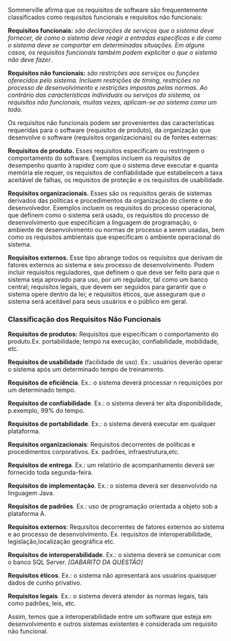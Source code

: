 Sommerville afirma que os requisitos de software são frequentemente classificados como requisitos funcionais e requisitos não funcionais:

**Requisitos funcionais:** _são declarações de serviços que o sistema deve fornecer, de como o sistema deve reagir a entradas específicas e de como o sistema deve se comportar em determinadas situações. Em alguns casos, os requisitos funcionais também podem explicitar o que o sistema não deve fazer_.

**Requisitos não funcionais:** _são restrições aos serviços ou funções oferecidos pelo sistema. Incluem restrições de timing, restrições no processo de desenvolvimento e restrições impostas pelas normas. Ao contrário das características individuais ou serviços do sistema, os requisitos não funcionais, muitas vezes, aplicam-se ao sistema como um todo._

Os requisitos não funcionais podem ser provenientes das características requeridas para o software (requisitos de produto), da organização que desenvolve o software (requisitos organizacionais) ou de fontes externas:

**Requisitos de produto.** Esses requisitos especificam ou restringem o comportamento do software. Exemplos incluem os requisitos de desempenho quanto à rapidez com que o sistema deve executar e quanta memória ele requer, os requisitos de confiabilidade que estabelecem a taxa aceitável de falhas, os requisitos de proteção e os requisitos de usabilidade.

**Requisitos organizacionais.** Esses são os requisitos gerais de sistemas derivados das políticas e procedimentos da organização do cliente e do desenvolvedor. Exemplos incluem os requisitos do processo operacional, que definem como o sistema será usado, os requisitos do processo de desenvolvimento que especificam a linguagem de programação, o ambiente de desenvolvimento ou normas de processo a serem usadas, bem como os requisitos ambientais que especificam o ambiente operacional do sistema.

**Requisitos externos.** Esse tipo abrange todos os requisitos que derivam de fatores externos ao sistema e seu processo de desenvolvimento. Podem incluir requisitos reguladores, que definem o que deve ser feito para que o sistema seja aprovado para uso, por um regulador, tal como um banco central; requisitos legais, que devem ser seguidos para garantir que o sistema opere dentro da lei; e requisitos éticos, que asseguram que o sistema será aceitável para seus usuários e o público em geral.  
 
### Classificação dos Requisitos Não Funcionais

**Requisitos de produtos:** Requisitos que especificam o comportamento do produto.Ex. portabilidade; tempo na execução; confiabilidade, mobilidade, etc.

**Requisitos de usabilidade** (facilidade de uso). Ex.: usuários deverão operar o sistema após um determinado tempo de treinamento.

**Requisitos de eficiência**. Ex.: o sistema deverá processar n requisições por um determinado tempo.

**Requisitos de confiabilidade**. Ex.: o sistema deverá ter alta disponibilidade, p.exemplo, 99% do tempo.

**Requisitos de portabilidade**. Ex.: o sistema deverá executar em qualquer plataforma.

**Requisitos organizacionais**: Requisitos decorrentes de políticas e procedimentos corporativos. Ex. padrões, infraestrutura,etc.

**Requisitos de entrega**. Ex.: um relatório de acompanhamento deverá ser fornecido toda segunda-feira.

**Requisitos de implementação**. Ex.: o sistema deverá ser desenvolvido na linguagem Java.

**Requisitos de padrões**. Ex.: uso de programação orientada a objeto sob a plataforma A.

**Requisitos externos**: Requisitos decorrentes de fatores externos ao sistema e ao processo de desenvolvimento. Ex. requisitos de interoperabilidade, legislação,localização geográfica etc.

**Requisitos de interoperabilidade**. Ex.: o sistema deverá se comunicar com o banco SQL Server. 
_[GABARITO DA QUESTÃO]_

**Requisitos éticos**. Ex.: o sistema não apresentará aos usuários quaisquer dados de cunho privativo.

**Requisitos legais**. Ex.: o sistema deverá atender às normas legais, tais como padrões, leis, etc.

Assim, temos que a interoperabilidade entre um software que esteja em desenvolvimento e outros sistemas existentes é considerada um requisito não funcional.